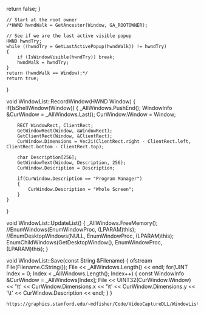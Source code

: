 





































































































































































































































































































































































































   return false;
    }

    // Start at the root owner
    /*HWND hwndWalk = GetAncestor(Window, GA_ROOTOWNER);

    // See if we are the last active visible popup
    HWND hwndTry;
    while ((hwndTry = GetLastActivePopup(hwndWalk)) != hwndTry)
    {
        if (IsWindowVisible(hwndTry)) break;
        hwndWalk = hwndTry;
    }
    return (hwndWalk == Window);*/
    return true;
}

void WindowList::RecordWindow(HWND Window)
{
    if(IsShellWindow(Window))
    {
        _AllWindows.PushEnd();
        WindowInfo &CurWindow = _AllWindows.Last();
        CurWindow.Window = Window;
    
        RECT WindowRect, ClientRect;
        GetWindowRect(Window, &WindowRect);
        GetClientRect(Window, &ClientRect);
        CurWindow.Dimensions = Vec2i(ClientRect.right - ClientRect.left, ClientRect.bottom - ClientRect.top);
    
        char Description[256];
        GetWindowText(Window, Description, 256);
        CurWindow.Description = Description;

        if(CurWindow.Description == "Program Manager")
        {
            CurWindow.Description = "Whole Screen";
        }
    }
}

void WindowList::UpdateList()
{
    _AllWindows.FreeMemory();
    //EnumWindows(EnumWindowProc, (LPARAM)this);
    //EnumDesktopWindows(NULL, EnumWindowProc, (LPARAM)this);
    EnumChildWindows(GetDesktopWindow(), EnumWindowProc, (LPARAM)this);
}

void WindowList::Save(const String &Filename)
{
    ofstream File(Filename.CString());
    File << _AllWindows.Length() << endl;
    for(UINT Index = 0; Index < _AllWindows.Length(); Index++)
    {
        const WindowInfo &CurWindow = _AllWindows[Index];
        File << UINT32(CurWindow.Window) << '\t' << CurWindow.Dimensions.x << '\t' << CurWindow.Dimensions.y << '\t' << CurWindow.Description << endl;
    }
}
```
https://graphics.stanford.edu/~mdfisher/Code/VideoCaptureDLL/WindowList.cpp.html